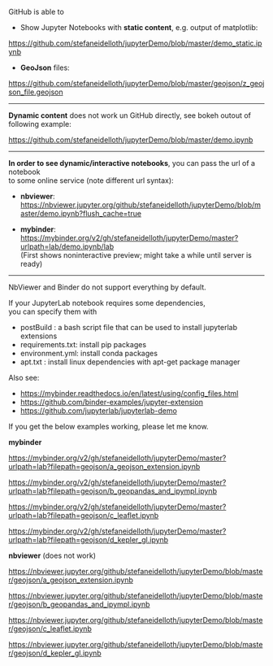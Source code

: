 GitHub is able to 

* Show Jupyter Notebooks with **static content**, e.g. output of matplotlib:

https://github.com/stefaneidelloth/jupyterDemo/blob/master/demo_static.ipynb

* **GeoJson** files:

https://github.com/stefaneidelloth/jupyterDemo/blob/master/geojson/z_geojson_file.geojson

----

**Dynamic content** does not work un GitHub directly, see bokeh outout of following example:

https://github.com/stefaneidelloth/jupyterDemo/blob/master/demo.ipynb

----

**In order to see dynamic/interactive notebooks**, you can pass the url of a notebook<br>
to some online service (note different url syntax):

* **nbviewer**: https://nbviewer.jupyter.org/github/stefaneidelloth/jupyterDemo/blob/master/demo.ipynb?flush_cache=true

* **mybinder**: https://mybinder.org/v2/gh/stefaneidelloth/jupyterDemo/master?urlpath=lab/demo.ipynb/lab<br>
  (First shows noninteractive preview; might take a while until server is ready)
  
----

NbViewer and Binder do not support everything by default. 

If your JupyterLab notebook requires some dependencies,<br>
you can specify them with<br>
* postBuild : a bash script file that can be used to install jupyterlab extensions
* requirements.txt: install pip packages 
* environment.yml: install conda packages
* apt.txt : install linux dependencies with apt-get package manager

Also see:
* https://mybinder.readthedocs.io/en/latest/using/config_files.html
* https://github.com/binder-examples/jupyter-extension
* https://github.com/jupyterlab/jupyterlab-demo


If you get the below examples working, please let me know.



**mybinder**

https://mybinder.org/v2/gh/stefaneidelloth/jupyterDemo/master?urlpath=lab?filepath=geojson/a_geojson_extension.ipynb

https://mybinder.org/v2/gh/stefaneidelloth/jupyterDemo/master?urlpath=lab?filepath=geojson/b_geopandas_and_ipympl.ipynb

https://mybinder.org/v2/gh/stefaneidelloth/jupyterDemo/master?urlpath=lab?filepath=geojson/c_leaflet.ipynb

https://mybinder.org/v2/gh/stefaneidelloth/jupyterDemo/master?urlpath=lab?filepath=geojson/d_kepler_gl.ipynb


**nbviewer** (does not work)

https://nbviewer.jupyter.org/github/stefaneidelloth/jupyterDemo/blob/master/geojson/a_geojson_extension.ipynb

https://nbviewer.jupyter.org/github/stefaneidelloth/jupyterDemo/blob/master/geojson/b_geopandas_and_ipympl.ipynb

https://nbviewer.jupyter.org/github/stefaneidelloth/jupyterDemo/blob/master/geojson/c_leaflet.ipynb

https://nbviewer.jupyter.org/github/stefaneidelloth/jupyterDemo/blob/master/geojson/d_kepler_gl.ipynb


